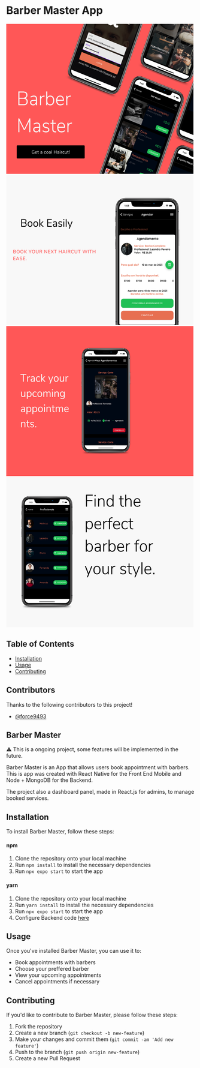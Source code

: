 # Barber Master App


<img src="./src/assets/art/1.png" width="500" height="400" />
<img src="./src/assets/art/2.png" width="500" height="400" />
<img src="./src/assets/art/3.png" width="500" height="400" />
<img src="./src/assets/art/4.png" width="500" height="400" />



## Table of Contents
- [Installation](#installation)
- [Usage](#usage)
- [Contributing](#contributing)

## Contributors

  Thanks to the following contributors to this project!
   - [@force9493](https://github.com/force9493)

## Barber Master

:warning: This is a ongoing project, some features will be implemented in the future.

Barber Master is an App that allows users book appointment with barbers. This is app was created with React Native for the Front End Mobile and Node + MongoDB for the Backend.

The project also a dashboard panel, made in React.js for admins, to manage booked services.


## Installation

To install Barber Master, follow these steps:


#### npm

1. Clone the repository onto your local machine
2. Run `npm install` to install the necessary dependencies
3. Run `npx expo start` to start the app

#### yarn

1. Clone the repository onto your local machine
2. Run `yarn install` to install the necessary dependencies
3. Run `npx expo start` to start the app
4. Configure Backend code [here](https://github.com/Projects-Zero/barber-backend)

## Usage

Once you've installed Barber Master, you can use it to:

- Book appointments with barbers
- Choose your preffered barber
- View your upcoming appointments
- Cancel appointments if necessary

## Contributing

If you'd like to contribute to Barber Master, please follow these steps:

1. Fork the repository
2. Create a new branch (`git checkout -b new-feature`)
3. Make your changes and commit them (`git commit -am 'Add new feature'`)
4. Push to the branch (`git push origin new-feature`)
5. Create a new Pull Request